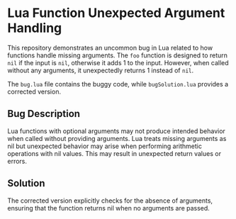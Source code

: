 # Lua Function Unexpected Argument Handling

This repository demonstrates an uncommon bug in Lua related to how functions handle missing arguments. The `foo` function is designed to return `nil` if the input is `nil`, otherwise it adds 1 to the input. However, when called without any arguments, it unexpectedly returns 1 instead of `nil`.

The `bug.lua` file contains the buggy code, while `bugSolution.lua` provides a corrected version.

## Bug Description

Lua functions with optional arguments may not produce intended behavior when called without providing arguments. Lua treats missing arguments as nil but unexpected behavior may arise when performing arithmetic operations with nil values. This may result in unexpected return values or errors. 

## Solution

The corrected version explicitly checks for the absence of arguments, ensuring that the function returns nil when no arguments are passed.